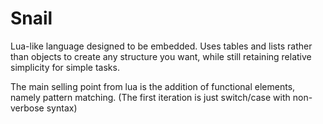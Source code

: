 # Snail
Lua-like language designed to be embedded.
Uses tables and lists rather than objects to create any structure you want,
while still retaining relative simplicity for simple tasks.

The main selling point from lua is the addition of functional elements,
namely pattern matching.
(The first iteration is just switch/case with non-verbose syntax)
